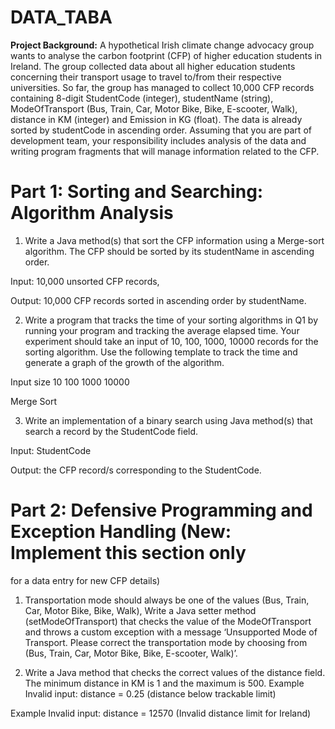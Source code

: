 # DATA_TABA
**Project Background:**
A hypothetical Irish climate change advocacy group wants to analyse the carbon footprint (CFP) of
higher education students in Ireland. The group collected data about all higher education students
concerning their transport usage to travel to/from their respective universities. So far, the group has
managed to collect 10,000 CFP records containing 8-digit StudentCode (integer), studentName
(string), ModeOfTransport (Bus, Train, Car, Motor Bike, Bike, E-scooter, Walk), distance in KM
(integer) and Emission in KG (float). The data is already sorted by studentCode in ascending order.
Assuming that you are part of development team, your responsibility includes analysis of the data
and writing program fragments that will manage information related to the CFP. 

# Part 1: Sorting and Searching: Algorithm Analysis
1. Write a Java method(s) that sort the CFP information using a Merge-sort algorithm. The
CFP should be sorted by its studentName in ascending order.

Input: 10,000 unsorted CFP records,

Output: 10,000 CFP records sorted in ascending order by studentName.

2. Write a program that tracks the time of your sorting algorithms in Q1 by running your
program and tracking the average elapsed time. Your experiment should take an input of 10,
100, 1000, 10000 records for the sorting algorithm. Use the following template to track the
time and generate a graph of the growth of the algorithm.

Input size 10 100 1000 10000

Merge Sort

3. Write an implementation of a binary search using Java method(s) that search a record by the
StudentCode field.

Input: StudentCode

Output: the CFP record/s corresponding to the StudentCode.

# Part 2: Defensive Programming and Exception Handling (New: Implement this section only
for a data entry for new CFP details)

1. Transportation mode should always be one of the values (Bus, Train, Car, Motor Bike, Bike,
Walk), Write a Java setter method (setModeOfTransport) that checks the value of the
ModeOfTransport and throws a custom exception with a message ‘Unsupported Mode of
Transport. Please correct the transportation mode by choosing from (Bus, Train, Car, Motor
Bike, Bike, E-scooter, Walk)’.

2. Write a Java method that checks the correct values of the distance field. The minimum
distance in KM is 1 and the maximum is 500.
Example Invalid input: distance = 0.25 (distance below trackable limit)

Example Invalid input: distance = 12570 (Invalid distance limit for Ireland)
